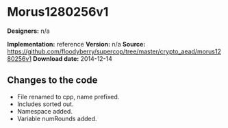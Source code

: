 # Morus1280256v1

**Designers:** n/a

**Implementation:** reference
**Version:** n/a
**Source:** https://github.com/floodyberry/supercop/tree/master/crypto_aead/morus1280256v1
**Download date:** 2014-12-14

## Changes to the code

* File renamed to cpp, name prefixed.
* Includes sorted out.
* Namespace added.
* Variable numRounds added.
